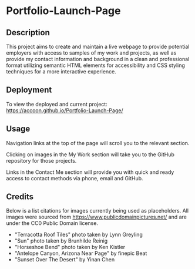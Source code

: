 # Portfolio-Launch-Page
## Description
This project aims to create and maintain a live webpage to provide potential employers with access to samples of my work and projects, as well as provide my contact information and background in a clean and professional format utilizing semantic HTML elements for accessibility and CSS styling techniques for a more interactive experience.

## Deployment
To view the deployed and current project: https://accoon.github.io/Portfolio-Launch-Page/

## Usage
Navigation links at the top of the page will scroll you to the relevant section.

Clicking on images in the My Work section will take you to the GitHub repository for those projects.

Links in the Contact Me section will provide you with quick and ready access to contact methods via phone, email and GitHub.

## Credits
Below is a list citations for images currently being used as placeholders. All images were sourced from https://www.publicdomainpictures.net/ and are under the CC0 Public Domain license.

- "Terracotta Roof Tiles" photo taken by Lynn Greyling
- "Sun" photo taken by Brunhilde Reinig
- "Horseshoe Bend" photo taken by Ken Kistler
- "Antelope Canyon, Arizona Near Page" by finepic Beat
- "Sunset Over The Desert" by Yinan Chen